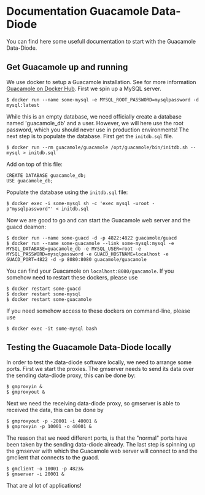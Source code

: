 # Documentation Guacamole Data-Diode
You can find here some usefull documentation to start with the Guacamole Data-Diode.

## Get Guacamole up and running
We use docker to setup a Guacamole installation. See for more information [Guacamole on Docker Hub](https://hub.docker.com/r/guacamole/guacamole). First we spin up a MySQL server.
```
$ docker run --name some-mysql -e MYSQL_ROOT_PASSWORD=mysqlpassword -d mysql:latest
```

While this is an empty database, we need officially create a database named 'guacamole_db' and a user. However, we will here use the root password, which you should never use in production environments! The next step is to populate the database. First get the ```initdb.sql``` file.
```
$ docker run --rm guacamole/guacamole /opt/guacamole/bin/initdb.sh --mysql > initdb.sql
```

Add on top of this file:
```
CREATE DATABASE guacamole_db;
USE guacamole_db;
```

Populate the database using the ```initdb.sql``` file:
```
$ docker exec -i some-mysql sh -c 'exec mysql -uroot -p"mysqlpassword"' < initdb.sql
 ```

Now we are good to go and can start the Guacamole web server and the guacd deamon:
```
$ docker run --name some-guacd -d -p 4822:4822 guacamole/guacd
$ docker run --name some-guacamole --link some-mysql:mysql -e MYSQL_DATABASE=guacamole_db -e MYSQL_USER=root -e MYSQL_PASSWORD=mysqlpassword -e GUACD_HOSTNAME=localhost -e GUACD_PORT=4822 -d -p 8080:8080 guacamole/guacamole
```

You can find your Guacamole on ```localhost:8080/guacamole```. If you somehow need to restart these dockers, please use
```
$ docker restart some-guacd
$ docker restart some-mysql
$ docker restart some-guacamole
```

If you need somehow access to these dockers on command-line, please use
```
$ docker exec -it some-mysql bash
```

## Testing the Guacamole Data-Diode locally
In order to test the data-diode software locally, we need to arrange some ports. First we start the proxies. The gmserver needs to send its data over the sending data-diode proxy, this can be done by:
```
$ gmproxyin &
$ gmproxyout &
```

Next we need the receiving data-diode proxy, so gmserver is able to received the data, this can be done by
```
$ gmproxyout -p -20001 -i 40001 &
$ gmproxyin -p 10001 -o 40001 &
```

The reason that we need different ports, is that the "normal" ports have been taken by the sending data-diode already. The last step is spinning up the gmserver with which the Guacamole web server will connect to and the gmclient that connects to the guacd.

```
$ gmclient -o 10001 -p 4823&
$ gmserver -i 20001 &
```

That are al lot of applications!


